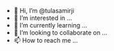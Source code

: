- 👋 Hi, I’m @tulasamirji
- 👀 I’m interested in ...
- 🌱 I’m currently learning ...
- 💞️ I’m looking to collaborate on ...
- 📫 How to reach me ...

<!---
tulasamirji/tulasamirji is a ✨ special ✨ repository because its `README.md` (this file) appears on your GitHub profile.
You can click the Preview link to take a look at your changes.
--->

